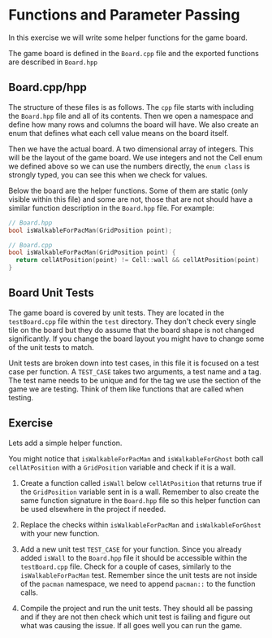 # Functions and Parameter Passing

In this exercise we will write some helper functions for the game board.

The game board is defined in the `Board.cpp` file and the exported functions are described in `Board.hpp`

## Board.cpp/hpp

The structure of these files is as follows. The `cpp` file starts with including the `Board.hpp` file and all of its
contents. Then we open a namespace and define how many rows and columns the board will have. We also create an enum that
defines what each cell value means on the board itself.

Then we have the actual board. A two dimensional array of integers. This will be the layout of the game board. We use
integers and not the Cell enum we defined above so we can use the numbers directly, the `enum class` is strongly typed,
you can see this when we check for values.

Below the board are the helper functions. Some of them are static (only visible within this file) and some are not,
those that are not should have a similar function description in the `Board.hpp` file. For example:

```cpp
// Board.hpp
bool isWalkableForPacMan(GridPosition point);

// Board.cpp
bool isWalkableForPacMan(GridPosition point) {
  return cellAtPosition(point) != Cell::wall && cellAtPosition(point) != Cell::pen;
}
```

## Board Unit Tests

The game board is covered by unit tests. They are located in the `testBoard.cpp` file within the `test` directory. They
don't check every single tile on the board but they do assume that the board shape is not changed significantly. If you
change the board layout you might have to change some of the unit tests to match.

Unit tests are broken down into test cases, in this file it is focused on a test case per function. A `TEST_CASE` takes
two arguments, a test name and a tag. The test name needs to be unique and for the tag we use the section of the game we
are testing. Think of them like functions that are called when testing.

## Exercise

Lets add a simple helper function.

You might notice that `isWalkableForPacMan` and `isWalkableForGhost` both call `cellAtPosition` with a `GridPosition`
variable and check if it is a wall.

1. Create a function called `isWall` below `cellAtPosition` that returns true if the `GridPosition` variable sent in is
   a wall. Remember to also create the same function signature in the `Board.hpp` file so this helper function can be
   used elsewhere in the project if needed.

2. Replace the checks within `isWalkableForPacMan` and `isWalkableForGhost` with your new function.

3. Add a new unit test `TEST_CASE` for your function. Since you already added `isWall` to the `Board.hpp` file it should
   be accessible within the `testBoard.cpp` file. Check for a couple of cases, similarly to the `isWalkableForPacMan`
   test. Remember since the unit tests are not inside of the `pacman` namespace, we need to append `pacman::` to the
   function calls.

4. Compile the project and run the unit tests. They should all be passing and if they are not then check which unit test
   is failing and figure out what was causing the issue. If all goes well you can run the game.